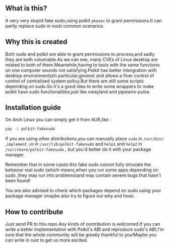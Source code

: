 ## What is this?

A very very stupid fake sudo,using polkit `pkexec` to grant permissions.It can partly replace sudo in most common scenarios.

## Why this is created

Both sudo and polkit are able to grant permissions to process,and sadly they  are both volunrable.As we can see, many CVEs of Linux desktop are related to both of them.Meanwhile,having to tools with the same functions on one computer sounds not satisfying.Polkit has better intergration with desktop environments(in particular,gnome) and allows a finer control of control of centralized system policy.But there are still some scripts depending on sudo.So it's a good idea to write some wrappers to make polkit have sudo functionalities,just like xwayland and pipewire-pulse.

## Installation guide

On Arch Linux you can simply get it from AUR,like :

```bash
yay -S polkit-fakesudo
```

If you are using other distributions,you can manually place `sudo` in `/usr/bin/` ,`implement.sh` in `/usr/lib/polkit-fakesudo` and `help1` and `help2` in `/usr/share/polkit-fakesudo` , but you'd better do it with your package manager.

Remember that in some cases this fake sudo cannot fully simulate the behavior real sudo (which means,when you run some apps depending on sudo ,they may run into problems)and may contain severe bugs that hasn't been found!

You are also advised to check which packages depend on sudo using your package manager (maybe also try to figure out why and how).

## How to contribute

Just send PR to this repo.Any kinds of contribution is welcomed.If you can write a better implementation with Polkit's ABI and reproduce sudo's ABI,I'm sure that the whole community will be greatly thankful to you!Maybe you can write in rust to get us more excited.
